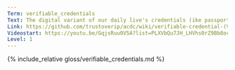 ```yaml
---
Term: verifiable_credentials
Text: The digital variant of our daily live's credentials (ike passport, driver's license), but in a machine-verifiable way
Link: https://github.com/trustoverip/acdc/wiki/verifiable-credential-(VC)
Videostart: https://youtu.be/GqjsRuu0V5A?list=PLXVbQu7JH_LHVhs0rZ9Bb8ocyKlPljkaG&t=01m26s
Level: 1
---
```


{% include_relative gloss/verifiable_credentials.md %}

